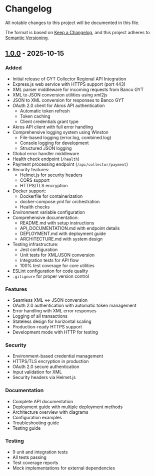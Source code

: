 # Changelog

All notable changes to this project will be documented in this file.

The format is based on [Keep a Changelog](https://keepachangelog.com/en/1.0.0/),
and this project adheres to [Semantic Versioning](https://semver.org/spec/v2.0.0.html).

## [1.0.0] - 2025-10-15

### Added
- Initial release of GYT Collector Regional API Integration
- Express.js web service with HTTPS support (port 443)
- XML parser middleware for incoming requests from Banco GYT
- XML to JSON conversion utilities using xml2js
- JSON to XML conversion for responses to Banco GYT
- OAuth 2.0 client for Akros API authentication
  - Automatic token refresh
  - Token caching
  - Client credentials grant type
- Akros API client with full error handling
- Comprehensive logging system using Winston
  - File-based logging (error.log, combined.log)
  - Console logging for development
  - Structured JSON logging
- Global error handler middleware
- Health check endpoint (`/health`)
- Payment processing endpoint (`/api/collector/payment`)
- Security features:
  - Helmet.js for security headers
  - CORS support
  - HTTPS/TLS encryption
- Docker support:
  - Dockerfile for containerization
  - docker-compose.yml for orchestration
  - Health checks
- Environment variable configuration
- Comprehensive documentation:
  - README.md with setup instructions
  - API_DOCUMENTATION.md with endpoint details
  - DEPLOYMENT.md with deployment guide
  - ARCHITECTURE.md with system design
- Testing infrastructure:
  - Jest configuration
  - Unit tests for XML/JSON conversion
  - Integration tests for API flow
  - 100% test coverage for core utilities
- ESLint configuration for code quality
- `.gitignore` for proper version control

### Features
- Seamless XML ↔ JSON conversion
- OAuth 2.0 authentication with automatic token management
- Error handling with XML error responses
- Logging of all transactions
- Stateless design for horizontal scaling
- Production-ready HTTPS support
- Development mode with HTTP for testing

### Security
- Environment-based credential management
- HTTPS/TLS encryption in production
- OAuth 2.0 secure authentication
- Input validation for XML
- Security headers via Helmet.js

### Documentation
- Complete API documentation
- Deployment guide with multiple deployment methods
- Architecture overview with diagrams
- Configuration examples
- Troubleshooting guide
- Testing guide

### Testing
- 9 unit and integration tests
- All tests passing
- Test coverage reports
- Mock implementations for external dependencies

[1.0.0]: https://github.com/andrescoto-cpu/gyt-collector-regional-api-integration/releases/tag/v1.0.0
